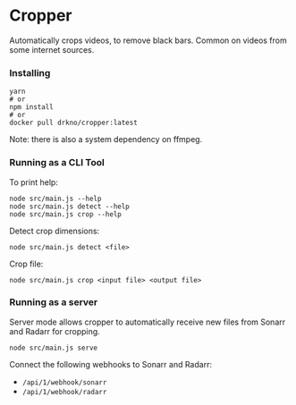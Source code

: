 # Cropper

Automatically crops videos, to remove black bars. Common on videos from some internet sources.

### Installing

```
yarn
# or
npm install
# or
docker pull drkno/cropper:latest
```

Note: there is also a system dependency on ffmpeg.

### Running as a CLI Tool

To print help:

```
node src/main.js --help
node src/main.js detect --help
node src/main.js crop --help

```

Detect crop dimensions:

```
node src/main.js detect <file>
```

Crop file:

```
node src/main.js crop <input file> <output file>
```

### Running as a server

Server mode allows cropper to automatically receive new files from Sonarr and Radarr for cropping.

```
node src/main.js serve
```

Connect the following webhooks to Sonarr and Radarr:

* `/api/1/webhook/sonarr`
* `/api/1/webhook/radarr`
